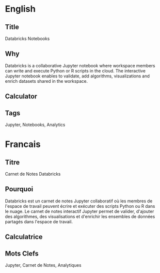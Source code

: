 # English

## Title

Databricks Notebooks

## Why

Databricks is a collaborative Jupyter notebook where workspace members can write and execute Python or R scripts in the cloud. The interactive Jupyter notebook enables to validate, add algorithms, visualizations and enrich datasets shared in the workspace.

## Calculator

## Tags

Jupyter, Notebooks, Analytics

# Francais

## Titre

Carnet de Notes Databricks

## Pourquoi

Databricks est un carnet de notes Jupyter collaboratif où les membres de l'espace de travail peuvent écrire et exécuter des scripts Python ou R dans le nuage. Le carnet de notes interactif Jupyter permet de valider, d'ajouter des algorithmes, des visualisations et d'enrichir les ensembles de données partagés dans l'espace de travail.

## Calculatrice

## Mots Clefs

Jupyter, Carnet de Notes, Analytiques
